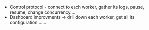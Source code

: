 - Control protocol - connect to each worker, gather its logs, pause, resume, change concurrency....
- Dashboard improvments -> drill down each worker, get all its configuration.......
